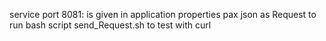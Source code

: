 service port 8081: is given in application properties
pax json  as Request
to run bash script send_Request.sh  to test with curl
